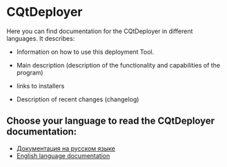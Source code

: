 # CQtDeployer

Here you can find documentation for the CQtDeployer in different languages. It describes:

* Information on how to use this deployment Tool. 

* Main description (description of the functionality and capabilities of the program)

* links to installers 

* Description of recent changes (changelog)


## Сhoose your language to read the CQtDeployer documentation:

* [Документация на русском языке](ru/Home.md)
* [English language documentation](en/Home.md)